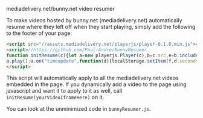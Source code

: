 mediadelivery.net/bunny.net video resumer

To make videos hosted by bunny.net (mediadelivery.net) automatically resume where they left off when they start playing, simply add the following to the footer of your page:

```html
<script src="//assets.mediadelivery.net/playerjs/player-0.1.0.min.js"></script>
<script>//https://github.com/Paul-Andre/BunnyResumer
function initResume(c){let a=new playerjs.Player(c),b=c.src,e=b.includes("autoplay=true");e&&(c.src=b.replace(/autoplay=true/,"autoplay=false"));a.on("ready",function(){b=b.split("?")[0];b=b.split("#")[0];b.includes("://")&&(b=b.split("://")[1]);let f="saved_video_time "+b,g=localStorage.getItem(f);if(g){let d=Math.max(0,parseFloat(g)-1);a.play();let k=setInterval(()=>{a.setCurrentTime(d);a.getCurrentTime(h=>{h>=d?(clearInterval(k),a.pause()):a.setCurrentTime(d)});a.setCurrentTime(d)},50)}else e&&
a.play();a.on("timeupdate",function(d){localStorage.setItem(f,d.seconds)})})}(function(){let c=Array.from(document.querySelectorAll("iframe")).filter(a=>a.src.includes("iframe.mediadelivery.net/embed"));for(let a=0;a<c.length;a++)initResume(c[a])})();
</script>
```

This script will automatically apply to all the mediadelivery.net videos embedded in the page. If you dynamically add a video to the page using javascript and want it to apply to it as well, call `initResume(yourVideoIframeHere)` on it.

You can look at the unminimized code in `bunnyResumer.js`.
